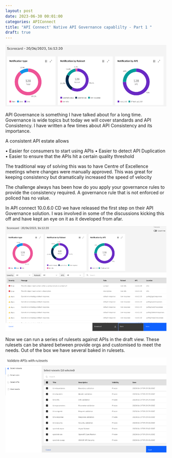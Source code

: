 ```yaml
---
layout: post
date: 2023-06-30 00:01:00
categories: APIConnect
title: "API Connect' Native API Governance capablilty - Part 1 "
draft: true 
---
```

![image](/images/apigov-1.png)

API Governance is something I have talked about for a long time. Governance is wide topics but today we will cover standards and API Consistency.  I have written a few times about API Consistency and its importance.


<!--more-->


 A consistent API estate allows

•	Easier for consumers to start using APIs
•	Easier to detect API Duplication
•	Easier to ensure that the APIs hit a certain quality threshold

The traditional way of solving this was to have Centre of Excellence meetings where changes were manually approved. This was great for keeping consistency but dramatically increased the speed of velocity

The challenge always has been how do you apply your governance rules to provide the consistency required. A governance rule that is not enforced or policed has no value.  	

In API connect 10.0.6.0 CD we have released the first step on their API Governance solution. I was involved in some of the discussions kicking this off and have kept an eye on it as it developed from afar.


![image](/images/apigov-2.png)

Now we can run a series of rulesets against APIs in the draft view. These rulesets can be shared between provide orgs and customised to meet the needs. Out of the box we have several baked in rulesets.

![image](/images/apigov-3.png)
